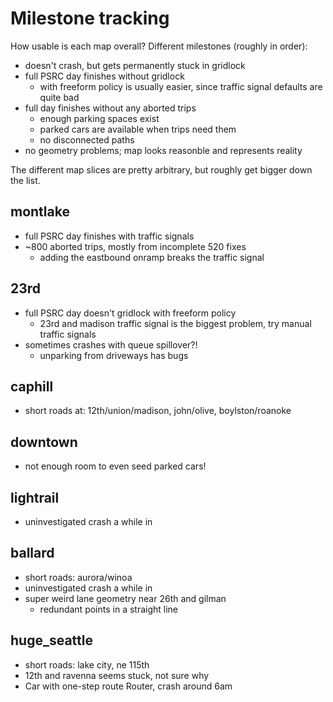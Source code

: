 # Milestone tracking

How usable is each map overall? Different milestones (roughly in order):

- doesn't crash, but gets permanently stuck in gridlock
- full PSRC day finishes without gridlock
  - with freeform policy is usually easier, since traffic signal defaults are
    quite bad
- full day finishes without any aborted trips
  - enough parking spaces exist
  - parked cars are available when trips need them
  - no disconnected paths
- no geometry problems; map looks reasonble and represents reality

The different map slices are pretty arbitrary, but roughly get bigger down the
list.

## montlake

- full PSRC day finishes with traffic signals
- ~800 aborted trips, mostly from incomplete 520 fixes
  - adding the eastbound onramp breaks the traffic signal

## 23rd

- full PSRC day doesn't gridlock with freeform policy
  - 23rd and madison traffic signal is the biggest problem, try manual traffic
    signals
- sometimes crashes with queue spillover?!
  - unparking from driveways has bugs

## caphill

- short roads at: 12th/union/madison, john/olive, boylston/roanoke

## downtown

- not enough room to even seed parked cars!

## lightrail

- uninvestigated crash a while in

## ballard

- short roads: aurora/winoa
- uninvestigated crash a while in
- super weird lane geometry near 26th and gilman
  - redundant points in a straight line

## huge_seattle

- short roads: lake city, ne 115th
- 12th and ravenna seems stuck, not sure why
- Car with one-step route Router, crash around 6am

